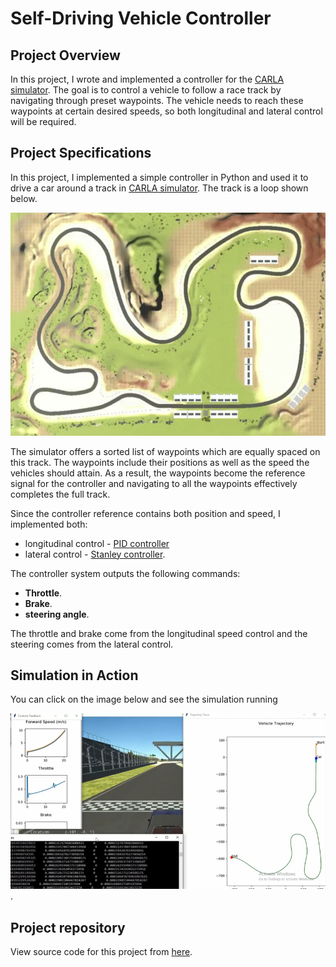 
# Self-Driving Vehicle Controller
  
## Project Overview  
In this project, I wrote and implemented a controller for the [CARLA simulator](https://carla.org/). The goal is to control a vehicle to follow a race track by navigating through preset waypoints. The vehicle needs to reach these waypoints at certain desired speeds, so both longitudinal and lateral control will be required.  
  
## Project Specifications  
In this project, I implemented a simple controller in Python and used it to drive a car around a track in [CARLA simulator](https://carla.org/). The track is a loop shown below.

![figure](https://github.com/AbdullahBahi/Building-Full-Self-Driving-Car-Software-stack/blob/master/Course_1_Final_Project_Vehicle_Control/figure.PNG?raw=true)

The simulator offers a sorted list of waypoints which are equally spaced on this track. The waypoints include their positions as well as the speed the vehicles should attain. As a result, the waypoints become the reference signal for the controller and navigating to all the waypoints effectively completes the full track.  
  
Since the controller reference contains both position and speed, I implemented both:
- longitudinal control - [PID controller](https://ieeexplore.ieee.org/document/1453566)
- lateral control - [Stanley controller](http://ai.stanford.edu/~gabeh/papers/hoffmann_stanley_control07.pdf).
  
The controller system outputs the following commands:  
-  **Throttle**.
- **Brake**.
- **steering angle**.

The throttle and brake come from the longitudinal speed control and the steering comes from the lateral control. 

## Simulation in Action
You can click on the image below and see the simulation running

[![img](https://github.com/AbdullahBahi/My-Portfolio/blob/master/Self-Driving%20Cars%20-%20Controller/0.png?raw=true)](https://youtu.be/SwaFDSyjZF0).

## Project repository
View source code for this project from [here](https://github.com/AbdullahBahi/Full-Software-Stack-For-Self-Driving-Cars/tree/master/Course_1_Final_Project_Vehicle_Control).